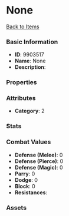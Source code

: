 # None



[Back to Items](../items.md)

### Basic Information

- **ID**: 9903517
- **Name**: None
- **Description**: 

### Properties


### Attributes

- **Category**: 2

### Stats


### Combat Values

- **Defense (Melee)**: 0
- **Defense (Pierce)**: 0
- **Defense (Magic)**: 0
- **Parry**: 0
- **Dodge**: 0
- **Block**: 0
- **Resistances**: 

### Assets


